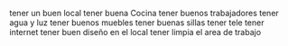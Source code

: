 tener un buen local
tener buena Cocina
tener buenos trabajadores
tener agua y luz
tener buenos muebles
tener buenas sillas
tener tele
tener internet
tener buen diseño en el local
tener limpia el area de trabajo

